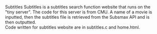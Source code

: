 Subtitles
Subtitles is a subtitles search function website that runs on the "tiny server". The code for this server is from CMU. 
A name of a movie is inputted, then the subtitles file is retrieved from the Subsmax API and is then outputted.  
Code written for subtitles website are in subtitles.c and home.html.

